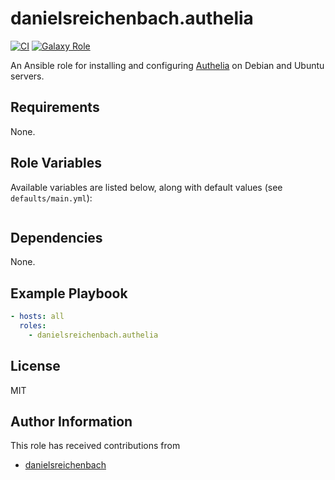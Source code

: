 # danielsreichenbach.authelia

[![CI][badge-img]][badge-url]
[![Galaxy Role][galaxy-img]][galaxy-url]

An Ansible role for installing and configuring [Authelia][] on Debian and
Ubuntu servers.

## Requirements

None.

## Role Variables

Available variables are listed below, along with default values (see
`defaults/main.yml`):

```yaml
```

## Dependencies

None.

## Example Playbook

```yaml
- hosts: all
  roles:
    - danielsreichenbach.authelia
```

## License

MIT

## Author Information

This role has received contributions from

- [danielsreichenbach](https://github.com/danielsreichenbach)

[Authelia]: https://www.authelia.com/
[badge-img]: https://github.com/danielsreichenbach/ansible-role-authelia/workflows/CI/badge.svg?event=push
[badge-url]: https://github.com/danielsreichenbach/ansible-role-authelia/actions?query=workflow%3ACI
[galaxy-img]: https://img.shields.io/badge/ansible--galaxy-authelia-blue.svg
[galaxy-url]: https://galaxy.ansible.com/danielsreichenbach/authelia/
